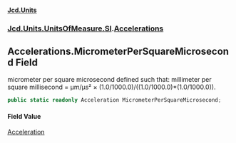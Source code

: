 #### [Jcd.Units](index.md 'index')
### [Jcd.Units.UnitsOfMeasure.SI](Jcd.Units.UnitsOfMeasure.SI.md 'Jcd.Units.UnitsOfMeasure.SI').[Accelerations](Accelerations.md 'Jcd.Units.UnitsOfMeasure.SI.Accelerations')

## Accelerations.MicrometerPerSquareMicrosecond Field

micrometer per square microsecond defined such that: millimeter per square millisecond = μm/μs² × (1.0/1000.0)/((1.0/1000.0)*(1.0/1000.0)).

```csharp
public static readonly Acceleration MicrometerPerSquareMicrosecond;
```

#### Field Value
[Acceleration](Acceleration.md 'Jcd.Units.UnitTypes.Acceleration')